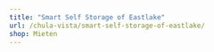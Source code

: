 ```yaml
---
title: "Smart Self Storage of Eastlake"
url: /chula-vista/smart-self-storage-of-eastlake/
shop: Mieten
---
```

